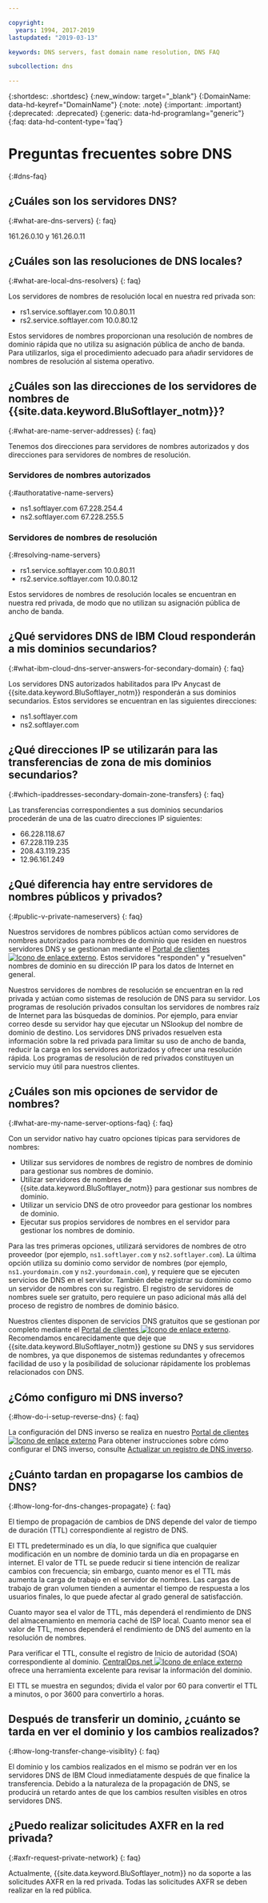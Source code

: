 ```yaml
---

copyright:
  years: 1994, 2017-2019
lastupdated: "2019-03-13"

keywords: DNS servers, fast domain name resolution, DNS FAQ

subcollection: dns

---
```



{:shortdesc: .shortdesc}
{:new_window: target="_blank"}
{:DomainName: data-hd-keyref="DomainName"}
{:note: .note}
{:important: .important}
{:deprecated: .deprecated}
{:generic: data-hd-programlang="generic"}
{:faq: data-hd-content-type='faq'}


# Preguntas frecuentes sobre DNS
{:#dns-faq}

## ¿Cuáles son los servidores DNS?
{:#what-are-dns-servers}
{: faq}

161.26.0.10 y 161.26.0.11

## ¿Cuáles son las resoluciones de DNS locales?
{:#what-are-local-dns-resolvers}
{: faq}

Los servidores de nombres de resolución local en nuestra red privada son:

* rs1.service.softlayer.com 10.0.80.11
* rs2.service.softlayer.com 10.0.80.12

Estos servidores de nombres proporcionan una resolución de nombres de dominio rápida que no utiliza su asignación pública de ancho de banda. Para utilizarlos, siga el procedimiento adecuado para añadir servidores de nombres de resolución al sistema operativo.

## ¿Cuáles son las direcciones de los servidores de nombres de {{site.data.keyword.BluSoftlayer_notm}}?
{:#what-are-name-server-addresses}
{: faq}

Tenemos dos direcciones para servidores de nombres autorizados y dos direcciones para servidores de nombres de resolución.

### Servidores de nombres autorizados
{:#authoratative-name-servers}

* ns1.softlayer.com 67.228.254.4
* ns2.softlayer.com 67.228.255.5

### Servidores de nombres de resolución
{:#resolving-name-servers}

* rs1.service.softlayer.com 10.0.80.11
* rs2.service.softlayer.com 10.0.80.12

Estos servidores de nombres de resolución locales se encuentran en nuestra red privada, de modo que no utilizan su asignación pública de ancho de banda. 

## ¿Qué servidores DNS de IBM Cloud responderán a mis dominios secundarios?
{:#what-ibm-cloud-dns-server-answers-for-secondary-domain}
{: faq}

Los servidores DNS autorizados habilitados para IPv Anycast de {{site.data.keyword.BluSoftlayer_notm}} responderán a sus dominios secundarios. Estos servidores se encuentran en las siguientes direcciones:

  * ns1.softlayer.com
  * ns2.softlayer.com
  
## ¿Qué direcciones IP se utilizarán para las transferencias de zona de mis dominios secundarios?
{:#which-ipaddresses-secondary-domain-zone-transfers}
{: faq}

Las transferencias correspondientes a sus dominios secundarios procederán de una de las cuatro direcciones IP siguientes:

* 66.228.118.67
* 67.228.119.235
* 208.43.119.235
* 12.96.161.249

## ¿Qué diferencia hay entre servidores de nombres públicos y privados?
{:#public-v-private-nameservers}
{: faq}

Nuestros servidores de nombres públicos actúan como servidores de nombres autorizados para nombres de dominio que residen en nuestros servidores DNS y se gestionan mediante el [Portal de clientes ![Icono de enlace externo](../../icons/launch-glyph.svg "Icono de enlace externo")](https://{DomainName}/). Estos servidores "responden" y "resuelven" nombres de dominio en su dirección IP para los datos de Internet en general.

Nuestros servidores de nombres de resolución se encuentran en la red privada y actúan como sistemas de resolución de DNS para su servidor. Los programas de resolución privados consultan los servidores de nombres raíz de Internet para las búsquedas de dominios. Por ejemplo, para enviar correo desde su servidor hay que ejecutar un NSlookup del nombre de dominio de destino. Los servidores DNS privados resuelven esta información sobre la red privada para limitar su uso de ancho de banda, reducir la carga en los servidores autorizados y ofrecer una resolución rápida. Los programas de resolución de red privados constituyen un servicio muy útil para nuestros clientes.

## ¿Cuáles son mis opciones de servidor de nombres?
{:#what-are-my-name-server-options-faq}
{: faq}

Con un servidor nativo hay cuatro opciones típicas para servidores de nombres:

* Utilizar sus servidores de nombres de registro de nombres de dominio para gestionar sus nombres de dominio.
* Utilizar servidores de nombres de {{site.data.keyword.BluSoftlayer_notm}} para gestionar sus nombres de dominio.
* Utilizar un servicio DNS de otro proveedor para gestionar los nombres de dominio.
* Ejecutar sus propios servidores de nombres en el servidor para gestionar los nombres de dominio.

Para las tres primeras opciones, utilizará servidores de nombres de otro proveedor (por ejemplo, `ns1.softlayer.com` y `ns2.softlayer.com`). La última opción utiliza su dominio como servidor de nombres (por ejemplo, `ns1.yourdomain.com` y `ns2.yourdomain.com`), y requiere que se ejecuten servicios de DNS en el servidor. También debe registrar su dominio como un servidor de nombres con su registro. El registro de servidores de nombres suele ser gratuito, pero requiere un paso adicional más allá del proceso de registro de nombres de dominio básico.

Nuestros clientes disponen de servicios DNS gratuitos que se gestionan por completo mediante el [Portal de clientes ![Icono de enlace externo](../../icons/launch-glyph.svg "Icono de enlace externo")](https://{DomainName}/). Recomendamos encarecidamente que deje que {{site.data.keyword.BluSoftlayer_notm}} gestione su DNS y sus servidores de nombres, ya que disponemos de sistemas redundantes y ofrecemos facilidad de uso y la posibilidad de solucionar rápidamente los problemas relacionados con DNS.

## ¿Cómo configuro mi DNS inverso?
{:#how-do-i-setup-reverse-dns}
{: faq}

La configuración del DNS inverso se realiza en nuestro [Portal de clientes ![Icono de enlace externo](../../icons/launch-glyph.svg "Icono de enlace externo")](https://{DomainName}/) Para obtener instrucciones sobre cómo configurar el DNS inverso, consulte [Actualizar un registro de DNS inverso](/docs/infrastructure/dns?topic=dns-update-a-reverse-dns-record).


## ¿Cuánto tardan en propagarse los cambios de DNS?
{:#how-long-for-dns-changes-propagate}
{: faq}

El tiempo de propagación de cambios de DNS depende del valor de tiempo de duración (TTL) correspondiente al registro de DNS.

El TTL predeterminado es un día, lo que significa que cualquier modificación en un nombre de dominio tarda un día en propagarse en internet. El valor de TTL se puede reducir si tiene intención de realizar cambios con frecuencia; sin embargo, cuanto menor es el TTL más aumenta la carga de trabajo en el servidor de nombres. Las cargas de trabajo de gran volumen tienden a aumentar el tiempo de respuesta a los usuarios finales, lo que puede afectar al grado general de satisfacción.

Cuanto mayor sea el valor de TTL, más dependerá el rendimiento de DNS del almacenamiento en memoria caché de ISP local. Cuanto menor sea el valor de TTL, menos dependerá el rendimiento de DNS del aumento en la resolución de nombres.

Para verificar el TTL, consulte el registro de Inicio de autoridad (SOA) correspondiente al dominio. [CentralOps.net ![Icono de enlace externo](../../icons/launch-glyph.svg "Icono de enlace externo")](http://centralops.net/co/) ofrece una herramienta excelente para revisar la información del dominio.

El TTL se muestra en segundos; divida el valor por 60 para convertir el TTL a minutos, o por 3600 para convertirlo a horas.


## Después de transferir un dominio, ¿cuánto se tarda en ver el dominio y los cambios realizados?
{:#how-long-transfer-change-visiblity}
{: faq}

El dominio y los cambios realizados en el mismo se podrán ver en los servidores DNS de IBM Cloud inmediatamente después de que finalice la transferencia. Debido a la naturaleza de la propagación de DNS, se producirá un retardo antes de que los cambios resulten visibles en otros servidores DNS.

## ¿Puedo realizar solicitudes AXFR en la red privada?
{:#axfr-request-private-network}
{: faq}

Actualmente, {{site.data.keyword.BluSoftlayer_notm}} no da soporte a las solicitudes AXFR en la red privada. Todas las solicitudes AXFR se deben realizar en la red pública.

